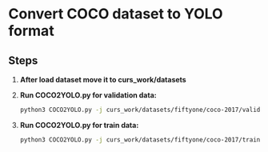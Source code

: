 # Convert COCO dataset to YOLO format

## Steps

1. **After load dataset move it to curs_work/datasets**

2. **Run COCO2YOLO.py for validation data:**

    ```bash
    python3 COCO2YOLO.py -j curs_work/datasets/fiftyone/coco-2017/validation/labels.json -o curs_work/datasets/fiftyone/coco-2017/validation
    ```

3. **Run COCO2YOLO.py for train data:**

    ```bash
    python3 COCO2YOLO.py -j curs_work/datasets/fiftyone/coco-2017/train/labels.json -o curs_work/datasets/fiftyone/coco-2017/train
    ```